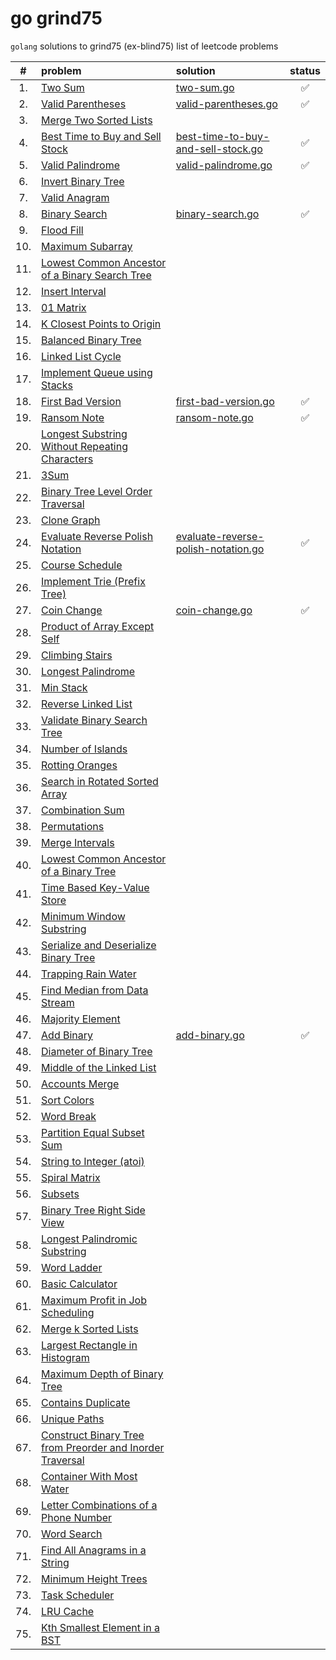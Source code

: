 # go grind75

`golang` solutions to grind75 (ex-blind75) list of leetcode problems

|  #  | problem                                                                                                                                              | solution                                                                                                                 | status |
| :-: | :--------------------------------------------------------------------------------------------------------------------------------------------------- | :----------------------------------------------------------------------------------------------------------------------- | :----: |
| 1.  | [Two Sum](https://leetcode.com/problems/two-sum/)                                                                                                    | [two-sum.go](https://github.com/shdq/go-grind75/blob/main/two-sum.go)                                                    |   ✅   |
| 2.  | [Valid Parentheses](https://leetcode.com/problems/valid-parentheses)                                                                                 | [valid-parentheses.go](https://github.com/shdq/go-grind75/blob/main/valid-parentheses.go)                                |   ✅   |
| 3.  | [Merge Two Sorted Lists](https://leetcode.com/problems/merge-two-sorted-lists)                                                                       |                                                                                                                          |        |
| 4.  | [Best Time to Buy and Sell Stock](https://leetcode.com/problems/best-time-to-buy-and-sell-stock)                                                     | [best-time-to-buy-and-sell-stock.go](https://github.com/shdq/go-grind75/blob/main/best-time-to-buy-and-sell-stock.go)    |   ✅   |
| 5.  | [Valid Palindrome](https://leetcode.com/problems/valid-palindrome)                                                                                   | [valid-palindrome.go](https://github.com/shdq/go-grind75/blob/main/valid-palindrome.go)                                  |   ✅   |
| 6.  | [Invert Binary Tree](https://leetcode.com/problems/invert-binary-tree)                                                                               |                                                                                                                          |        |
| 7.  | [Valid Anagram](https://leetcode.com/problems/valid-anagram)                                                                                         |                                                                                                                          |        |
| 8.  | [Binary Search](https://leetcode.com/problems/binary-search)                                                                                         | [binary-search.go](https://github.com/shdq/go-grind75/blob/main/binary-search.go)                                        |   ✅   |
| 9.  | [Flood Fill](https://leetcode.com/problems/flood-fill)                                                                                               |                                                                                                                          |        |
| 10. | [Maximum Subarray](https://leetcode.com/problems/maximum-subarray)                                                                                   |                                                                                                                          |        |
| 11. | [Lowest Common Ancestor of a Binary Search Tree](https://leetcode.com/problems/lowest-common-ancestor-of-a-binary-search-tree)                       |                                                                                                                          |        |
| 12. | [Insert Interval](https://leetcode.com/problems/insert-interval)                                                                                     |                                                                                                                          |        |
| 13. | [01 Matrix](https://leetcode.com/problems/01-matrix)                                                                                                 |                                                                                                                          |        |
| 14. | [K Closest Points to Origin](https://leetcode.com/problems/k-closest-points-to-origin)                                                               |                                                                                                                          |        |
| 15. | [Balanced Binary Tree](https://leetcode.com/problems/balanced-binary-tree)                                                                           |                                                                                                                          |        |
| 16. | [Linked List Cycle](https://leetcode.com/problems/linked-list-cycle)                                                                                 |                                                                                                                          |        |
| 17. | [Implement Queue using Stacks](https://leetcode.com/problems/implement-queue-using-stacks)                                                           |                                                                                                                          |        |
| 18. | [First Bad Version](https://leetcode.com/problems/first-bad-version)                                                                                 | [first-bad-version.go](https://github.com/shdq/go-grind75/blob/main/first-bad-version.go)                                |   ✅   |
| 19. | [Ransom Note](https://leetcode.com/problems/ransom-note/)                                                                                            | [ransom-note.go](https://github.com/shdq/go-grind75/blob/main/ransom-note.go)                                            |   ✅   |
| 20. | [Longest Substring Without Repeating Characters](https://leetcode.com/problems/longest-substring-without-repeating-characters)                       |                                                                                                                          |        |
| 21. | [3Sum](https://leetcode.com/problems/3sum)                                                                                                           |                                                                                                                          |        |
| 22. | [Binary Tree Level Order Traversal](https://leetcode.com/problems/binary-tree-level-order-traversal)                                                 |                                                                                                                          |        |
| 23. | [Clone Graph](https://leetcode.com/problems/clone-graph)                                                                                             |                                                                                                                          |        |
| 24. | [Evaluate Reverse Polish Notation](https://leetcode.com/problems/evaluate-reverse-polish-notation)                                                   | [evaluate-reverse-polish-notation.go](https://github.com/shdq/go-grind75/blob/main/eevaluate-reverse-polish-notation.go) |   ✅   |
| 25. | [Course Schedule](https://leetcode.com/problems/course-schedule)                                                                                     |                                                                                                                          |        |
| 26. | [Implement Trie (Prefix Tree)](https://leetcode.com/problems/implement-trie-prefix-tree)                                                             |                                                                                                                          |        |
| 27. | [Coin Change](https://leetcode.com/problems/coin-change)                                                                                             | [coin-change.go](https://github.com/shdq/go-grind75/blob/main/coin-change.go)                                            |   ✅   |
| 28. | [Product of Array Except Self](https://leetcode.com/problems/product-of-array-except-self)                                                           |                                                                                                                          |        |
| 29. | [Climbing Stairs](https://leetcode.com/problems/climbing-stairs)                                                                                     |                                                                                                                          |        |
| 30. | [Longest Palindrome](https://leetcode.com/problems/longest-palindrome)                                                                               |                                                                                                                          |        |
| 31. | [Min Stack](https://leetcode.com/problems/min-stack)                                                                                                 |                                                                                                                          |        |
| 32. | [Reverse Linked List](https://leetcode.com/problems/reverse-linked-list)                                                                             |                                                                                                                          |        |
| 33. | [Validate Binary Search Tree](https://leetcode.com/problems/validate-binary-search-tree)                                                             |                                                                                                                          |        |
| 34. | [Number of Islands](https://leetcode.com/problems/number-of-islands)                                                                                 |                                                                                                                          |        |
| 35. | [Rotting Oranges](https://leetcode.com/problems/rotting-oranges)                                                                                     |                                                                                                                          |        |
| 36. | [Search in Rotated Sorted Array](https://leetcode.com/problems/search-in-rotated-sorted-array)                                                       |                                                                                                                          |        |
| 37. | [Combination Sum](https://leetcode.com/problems/combination-sum)                                                                                     |                                                                                                                          |        |
| 38. | [Permutations](https://leetcode.com/problems/permutations)                                                                                           |                                                                                                                          |        |
| 39. | [Merge Intervals](https://leetcode.com/problems/merge-intervals)                                                                                     |                                                                                                                          |        |
| 40. | [Lowest Common Ancestor of a Binary Tree](https://leetcode.com/problems/lowest-common-ancestor-of-a-binary-tree)                                     |                                                                                                                          |        |
| 41. | [Time Based Key-Value Store](https://leetcode.com/problems/time-based-key-value-store)                                                               |                                                                                                                          |        |
| 42. | [Minimum Window Substring](https://leetcode.com/problems/minimum-window-substring)                                                                   |                                                                                                                          |        |
| 43. | [Serialize and Deserialize Binary Tree](https://leetcode.com/problems/serialize-and-deserialize-binary-tree)                                         |                                                                                                                          |        |
| 44. | [Trapping Rain Water](https://leetcode.com/problems/trapping-rain-water)                                                                             |                                                                                                                          |        |
| 45. | [Find Median from Data Stream](https://leetcode.com/problems/find-median-from-data-stream)                                                           |                                                                                                                          |        |
| 46. | [Majority Element](https://leetcode.com/problems/majority-element)                                                                                   |                                                                                                                          |        |
| 47. | [Add Binary](https://leetcode.com/problems/add-binary)                                                                                               | [add-binary.go](https://github.com/shdq/go-grind75/blob/main/add-binary.go)                                              |   ✅   |
| 48. | [Diameter of Binary Tree](https://leetcode.com/problems/diameter-of-binary-tree)                                                                     |                                                                                                                          |        |
| 49. | [Middle of the Linked List](https://leetcode.com/problems/middle-of-the-linked-list)                                                                 |                                                                                                                          |        |
| 50. | [Accounts Merge](https://leetcode.com/problems/accounts-merge)                                                                                       |                                                                                                                          |        |
| 51. | [Sort Colors](https://leetcode.com/problems/sort-colors)                                                                                             |                                                                                                                          |        |
| 52. | [Word Break](https://leetcode.com/problems/word-break)                                                                                               |                                                                                                                          |        |
| 53. | [Partition Equal Subset Sum](https://leetcode.com/problems/partition-equal-subset-sum)                                                               |                                                                                                                          |        |
| 54. | [String to Integer (atoi)](https://leetcode.com/problems/string-to-integer-atoi)                                                                     |                                                                                                                          |        |
| 55. | [Spiral Matrix](https://leetcode.com/problems/spiral-matrix)                                                                                         |                                                                                                                          |        |
| 56. | [Subsets](https://leetcode.com/problems/subsets)                                                                                                     |                                                                                                                          |        |
| 57. | [Binary Tree Right Side View](https://leetcode.com/problems/binary-tree-right-side-view)                                                             |                                                                                                                          |        |
| 58. | [Longest Palindromic Substring](https://leetcode.com/problems/longest-palindromic-substring)                                                         |                                                                                                                          |        |
| 59. | [Word Ladder](https://leetcode.com/problems/word-ladder)                                                                                             |                                                                                                                          |        |
| 60. | [Basic Calculator](https://leetcode.com/problems/basic-calculator)                                                                                   |                                                                                                                          |        |
| 61. | [Maximum Profit in Job Scheduling](https://leetcode.com/problems/maximum-profit-in-job-scheduling)                                                   |                                                                                                                          |        |
| 62. | [Merge k Sorted Lists](https://leetcode.com/problems/merge-k-sorted-lists)                                                                           |                                                                                                                          |        |
| 63. | [Largest Rectangle in Histogram](https://leetcode.com/problems/largest-rectangle-in-histogram)                                                       |                                                                                                                          |        |
| 64. | [Maximum Depth of Binary Tree](https://leetcode.com/problems/maximum-depth-of-binary-tree)                                                           |                                                                                                                          |        |
| 65. | [Contains Duplicate](https://leetcode.com/problems/contains-duplicate)                                                                               |                                                                                                                          |        |
| 66. | [Unique Paths](https://leetcode.com/problems/unique-paths)                                                                                           |                                                                                                                          |        |
| 67. | [Construct Binary Tree from Preorder and Inorder Traversal](https://leetcode.com/problems/construct-binary-tree-from-preorder-and-inorder-traversal) |                                                                                                                          |        |
| 68. | [Container With Most Water](https://leetcode.com/problems/container-with-most-water)                                                                 |                                                                                                                          |        |
| 69. | [Letter Combinations of a Phone Number](https://leetcode.com/problems/letter-combinations-of-a-phone-number)                                         |                                                                                                                          |        |
| 70. | [Word Search](https://leetcode.com/problems/word-search)                                                                                             |                                                                                                                          |        |
| 71. | [Find All Anagrams in a String](https://leetcode.com/problems/find-all-anagrams-in-a-string)                                                         |                                                                                                                          |        |
| 72. | [Minimum Height Trees](https://leetcode.com/problems/minimum-height-trees)                                                                           |                                                                                                                          |        |
| 73. | [Task Scheduler](https://leetcode.com/problems/task-scheduler)                                                                                       |                                                                                                                          |        |
| 74. | [LRU Cache](https://leetcode.com/problems/lru-cache)                                                                                                 |                                                                                                                          |        |
| 75. | [Kth Smallest Element in a BST](https://leetcode.com/problems/kth-smallest-element-in-a-bst)                                                         |                                                                                                                          |        |
